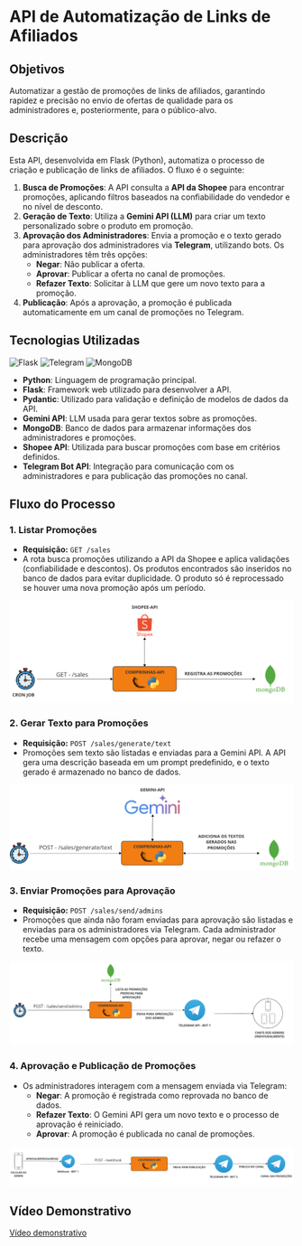 # API de Automatização de Links de Afiliados


## Objetivos

Automatizar a gestão de promoções de links de afiliados, garantindo rapidez e precisão no envio de ofertas de qualidade para os administradores e, posteriormente, para o público-alvo.

## Descrição

Esta API, desenvolvida em Flask (Python), automatiza o processo de criação e publicação de links de afiliados. O fluxo é o seguinte:

1. **Busca de Promoções**: A API consulta a **API da Shopee** para encontrar promoções, aplicando filtros baseados na confiabilidade do vendedor e no nível de desconto.
2. **Geração de Texto**: Utiliza a **Gemini API (LLM)** para criar um texto personalizado sobre o produto em promoção.
3. **Aprovação dos Administradores**: Envia a promoção e o texto gerado para aprovação dos administradores via **Telegram**, utilizando bots. Os administradores têm três opções:
   - **Negar**: Não publicar a oferta.
   - **Aprovar**: Publicar a oferta no canal de promoções.
   - **Refazer Texto**: Solicitar à LLM que gere um novo texto para a promoção.
4. **Publicação**: Após a aprovação, a promoção é publicada automaticamente em um canal de promoções no Telegram.

## Tecnologias Utilizadas

![Flask](https://img.shields.io/badge/flask-%23000.svg?style=for-the-badge&logo=flask&logoColor=white) ![Telegram](https://img.shields.io/badge/Telegram-2CA5E0?style=for-the-badge&logo=telegram&logoColor=white) ![MongoDB](https://img.shields.io/badge/MongoDB-%234ea94b.svg?style=for-the-badge&logo=mongodb&logoColor=white)
- **Python**: Linguagem de programação principal.
- **Flask**: Framework web utilizado para desenvolver a API.
- **Pydantic**: Utilizado para validação e definição de modelos de dados da API.
- **Gemini API**: LLM usada para gerar textos sobre as promoções.
- **MongoDB**: Banco de dados para armazenar informações dos administradores e promoções.
- **Shopee API**: Utilizada para buscar promoções com base em critérios definidos.
- **Telegram Bot API**: Integração para comunicação com os administradores e para publicação das promoções no canal.

## Fluxo do Processo

### 1. Listar Promoções
- **Requisição:** `GET /sales`
- A rota busca promoções utilizando a API da Shopee e aplica validações (confiabilidade e descontos). Os produtos encontrados são inseridos no banco de dados para evitar duplicidade. O produto só é reprocessado se houver uma nova promoção após um período.

![Imagem do fluxo de Listar Promoções](https://github.com/emmanuel-oliveira/Comprinhas-API/blob/main/.github/images/salesFlow.png)

### 2. Gerar Texto para Promoções
- **Requisição:** `POST /sales/generate/text`
- Promoções sem texto são listadas e enviadas para a Gemini API. A API gera uma descrição baseada em um prompt predefinido, e o texto gerado é armazenado no banco de dados.

![Imagem do fluxo de Geração de Texto](https://github.com/emmanuel-oliveira/Comprinhas-API/blob/main/.github/images/generateTextFlow.png)

### 3. Enviar Promoções para Aprovação
- **Requisição:** `POST /sales/send/admins`
- Promoções que ainda não foram enviadas para aprovação são listadas e enviadas para os administradores via Telegram. Cada administrador recebe uma mensagem com opções para aprovar, negar ou refazer o texto.

![Imagem do fluxo de Envio para Aprovação](https://github.com/emmanuel-oliveira/Comprinhas-API/blob/main/.github/images/sendApproveFlow.png)

### 4. Aprovação e Publicação de Promoções
- Os administradores interagem com a mensagem enviada via Telegram:
  - **Negar**: A promoção é registrada como reprovada no banco de dados.
  - **Refazer Texto**: O Gemini API gera um novo texto e o processo de aprovação é reiniciado.
  - **Aprovar**: A promoção é publicada no canal de promoções.

![Imagem do fluxo de Aprovação e Publicação](https://github.com/emmanuel-oliveira/Comprinhas-API/blob/main/.github/images/approveFlow.png)

## Vídeo Demonstrativo

[Vídeo demonstrativo](https://github.com/emmanuel-oliveira/Comprinhas-API/blob/main/.github/videos/VideoDemo.mp4)


